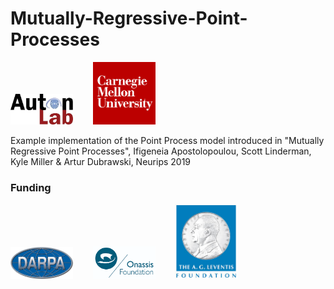 # Mutually-Regressive-Point-Processes

<img src="https://github.com/ifiaposto/Mutually-Regressive-Point-Processes/blob/master/logos/auton_lab_logo.jpg" alt="drawing" width="100"/> &nbsp;&nbsp; &nbsp;&nbsp;&nbsp;&nbsp;<img src="https://github.com/ifiaposto/Mutually-Regressive-Point-Processes/blob/master/logos/cmu_logo.png" alt="drawing" width="100"/>

Example implementation of the Point Process model introduced in "Mutually Regressive Point Processes", Ifigeneia Apostolopoulou, Scott Linderman, Kyle Miller & Artur Dubrawski, Neurips 2019

### Funding

<img src="https://github.com/ifiaposto/Mutually-Regressive-Point-Processes/blob/master/logos/DARPA_Logo.jpg" alt="drawing" width="100"/> &nbsp;&nbsp; &nbsp;&nbsp;&nbsp;&nbsp;<img src="https://github.com/ifiaposto/Mutually-Regressive-Point-Processes/blob/master/logos/onassis_logo.png" alt="drawing" width="100"/> &nbsp;&nbsp; &nbsp;&nbsp;&nbsp;&nbsp;<img src="https://github.com/ifiaposto/Mutually-Regressive-Point-Processes/blob/master/logos/leventis_logo.jpg" alt="drawing" width="100"/>
